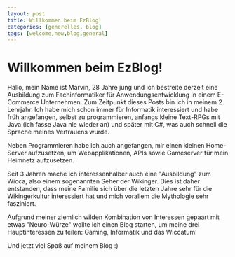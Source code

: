 ```yaml
---
layout: post
title: Willkommen beim EzBlog!
categories: [generelles, blog]
tags: [welcome,new,blog,general]
---
```


# Willkommen beim EzBlog!

Hallo, mein Name ist Marvin, 28 Jahre jung und ich bestreite derzeit eine Ausbildung zum Fachinformatiker
für Anwendungsentwicklung in einem E-Commerce Unternehmen. Zum Zeitpunkt dieses Posts bin ich in
meinem 2. Lehrjahr. Ich habe mich schon immer für Informatik interessiert und habe früh angefangen, selbst
zu programmieren, anfangs kleine Text-RPGs mit Java (ich fasse Java nie wieder an) und später mit C#, was
auch schnell die Sprache meines Vertrauens wurde.

Neben Programmieren habe ich auch angefangen, mir einen kleinen Home-Server aufzusetzen, um Webapplikationen,
APIs sowie Gameserver für mein Heimnetz aufzusetzen.

Seit 3 Jahren mache ich interessenhalber auch eine "Ausbildung" zum Wicca, also einem sogenannten Seher
der Wikinger. Dies ist daher entstanden, dass meine Familie sich über die letzten Jahre sehr für die
Wikingerkultur interessiert hat und mich vorallem die Mythologie sehr fasziniert.

Aufgrund meiner ziemlich wilden Kombination von Interessen gepaart mit etwas "Neuro-Würze" wollte ich
einen Blog starten, um meine drei Hauptinteressen zu teilen: Gaming, Informatik und das Wiccatum!

Und jetzt viel Spaß auf meinem Blog :)
